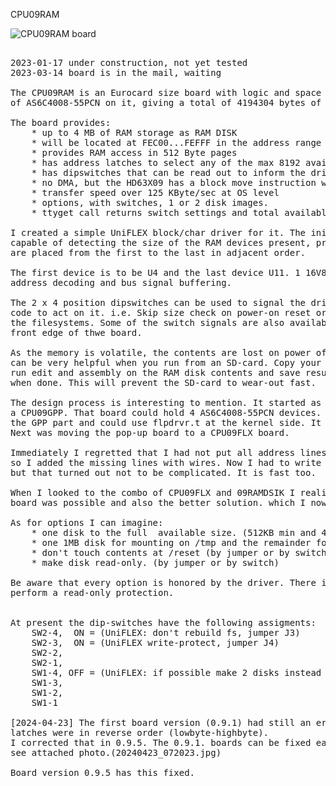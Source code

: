 CPU09RAM

![CPU09RAM board](./20230602_205819a.jpg)
<pre>

2023-01-17 under construction, not yet tested
2023-03-14 board is in the mail, waiting

The CPU09RAM is an Eurocard size board with logic and space for up to 8 pieces 
of AS6C4008-55PCN on it, giving a total of 4194304 bytes of volatile storage.

The board provides:
    * up to 4 MB of RAM storage as RAM DISK
    * will be located at FEC00...FEFFF in the address range
    * provides RAM access in 512 Byte pages
    * has address latches to select any of the max 8192 available pages
    * has dipswitches that can be read out to inform the driver
    * no DMA, but the HD63X09 has a block move instruction which is very efficient
    * transfer speed over 125 KByte/sec at OS level
    * options, with switches, 1 or 2 disk images. 
    * ttyget call returns switch settings and total available memory

I created a simple UniFLEX block/char driver for it. The initialization code is 
capable of detecting the size of the RAM devices present, provided that the devices
are placed from the first to the last in adjacent order.

The first device is to be U4 and the last device U11. 1 16V8 GAL serve as 
address decoding and bus signal buffering.

The 2 x 4 position dipswitches can be used to signal the driver and initialization
code to act on it. i.e. Skip size check on power-on reset or skip re-building
the filesystems. Some of the switch signals are also available as jumpers on the 
front edge of thwe board.

As the memory is volatile, the contents are lost on power off. But the RAM disk
can be very helpful when you run from an SD-card. Copy your work over to the RAM disk,
run edit and assembly on the RAM disk contents and save results back to SD-card 
when done. This will prevent the SD-card to wear-out fast.

The design process is interesting to mention. It started as a pop-up board for
a CPU09GPP. That board could hold 4 AS6C4008-55PCN devices. I wrote some code for 
the GPP part and could use flpdrvr.t at the kernel side. It worked well.
Next was moving the pop-up board to a CPU09FLX board.

Immediately I regretted that I had not put all address lines A0...A9 on CPU09FLX, 
so I added the missing lines with wires. Now I had to write a new block driver for it, 
but that turned out not to be complicated. It is fast too.

When I looked to the combo of CPU09FLX and 09RAMDSIK I realized that a single
board was possible and also the better solution. which I now did. 

As for options I can imagine: 
    * one disk to the full  available size. (512KB min and 4 MB max)
    * one 1MB disk for mounting on /tmp and the remainder for general use
    * don't touch contents at /reset (by jumper or by switch)
    * make disk read-only. (by jumper or by switch)  

Be aware that every option is honored by the driver. There is no way of _hardware_
perform a read-only protection. 


At present the dip-switches have the following assigments:
    SW2-4,  ON = (UniFLEX: don't rebuild fs, jumper J3)
    SW2-3,  ON = (UniFLEX write-protect, jumper J4)
    SW2-2,
    SW2-1,
    SW1-4, OFF = (UniFLEX: if possible make 2 disks instead of 1)
    SW1-3,
    SW1-2,
    SW1-1

[2024-04-23] The first board version (0.9.1) had still an error, the clocks to the address
latches were in reverse order (lowbyte-highbyte).
I corrected that in 0.9.5. The 0.9.1. boards can be fixed easily by 2 trace cuts and 2 small wires,
see attached photo.(20240423_072023.jpg)

Board version 0.9.5 has this fixed.


</pre>
